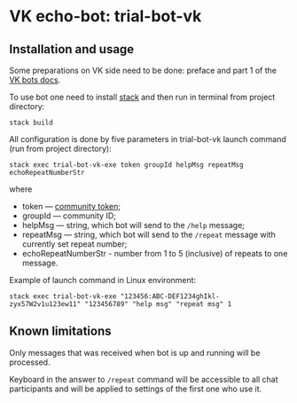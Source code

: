 # VK echo-bot: trial-bot-vk

## Installation and usage

Some preparations on VK side need to be done: preface and part 1 of the [VK bots docs](https://vk.com/dev/bots_docs).

To use bot one need to install [stack](https://docs.haskellstack.org/en/stable/README/#how-to-install) and then run in terminal from project directory:

```
stack build
```

All configuration is done by five parameters in trial-bot-vk launch command (run from project directory):

```
stack exec trial-bot-vk-exe token groupId helpMsg repeatMsg echoRepeatNumberStr
```
where
- token — [community token](https://vk.com/dev/access_token?f=2.%20Community%20Token);
- groupId — community ID;
- helpMsg — string, which bot will send to the `/help` message;
- repeatMsg — string, which bot will send to the `/repeat` message with currently set repeat number;
- echoRepeatNumberStr - number from 1 to 5 (inclusive) of repeats to one message.

Example of launch command in Linux environment:

```
stack exec trial-bot-vk-exe "123456:ABC-DEF1234ghIkl-zyx57W2v1u123ew11" "123456789" "help msg" "repeat msg" 1
```


## Known limitations

Only messages that was received when bot is up and running will be processed.

Keyboard in the answer to `/repeat` command will be accessible to all chat participants and will be applied to settings of the first one who use it.

